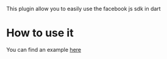 This plugin allow you to easily use the facebook js sdk in dart

# How to use it 
You can find an example [here](https://github.com/leftyio/facebook_web_sdk/blob/master/example/)

